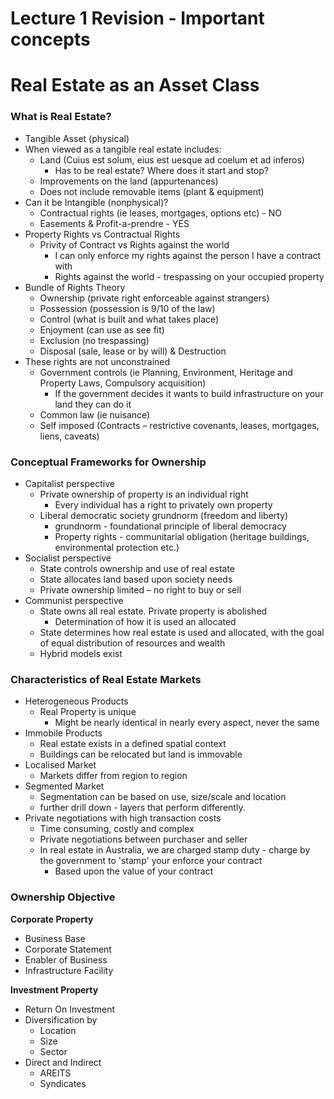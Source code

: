 # Lecture 1 Revision - Important concepts
# Real Estate as an Asset Class

### What is Real Estate?
- Tangible Asset (physical)
- When viewed as a tangible real estate includes:
    - Land (Cuius est solum, eius est uesque ad coelum et ad inferos)
      - Has to be real estate? Where does it start and stop?
    - Improvements on the land (appurtenances)
    - Does not include removable items (plant & equipment)
- Can it be Intangible (nonphysical)?
    - Contractual rights (ie leases, mortgages, options etc) - NO
    - Easements & Profit-a-prendre - YES
- Property Rights vs Contractual Rights
  - Privity of Contract vs Rights against the world
    - I can only enforce my rights against the person I have a contract with
    - Rights against the world - trespassing on your occupied property
- Bundle of Rights Theory
  - Ownership (private right enforceable against strangers)
  - Possession (possession is 9/10 of the law)
  - Control (what is built and what takes place)
  - Enjoyment (can use as see fit)
  - Exclusion (no trespassing)
  - Disposal (sale, lease or by will) & Destruction
- These rights are not unconstrained
  - Government controls (ie Planning, Environment, Heritage and Property Laws, Compulsory acquisition)
    - If the government decides it wants to build infrastructure on your land they can do it
  - Common law (ie nuisance)
  - Self imposed (Contracts – restrictive covenants, leases, mortgages, liens, caveats)

### Conceptual Frameworks for Ownership
- Capitalist perspective
  - Private ownership of property is an individual right 
    - Every individual has a right to privately own property
  - Liberal democratic society grundnorm (freedom and liberty)
    - grundnorm - foundational principle of liberal democracy
    - Property rights - communitarial obligation (heritage buildings, environmental protection etc.)
- Socialist perspective
  - State controls ownership and use of real estate
  - State allocates land based upon society needs
  - Private ownership limited – no right to buy or sell
- Communist perspective 
  - State owns all real estate. Private property is abolished
    - Determination of how it is used an allocated
  - State determines how real estate is used and allocated, with the goal of equal distribution of resources and wealth
  - Hybrid models exist


### Characteristics of Real Estate Markets
- Heterogeneous Products
  - Real Property is unique
    - Might be nearly identical in nearly every aspect, never the same
- Immobile Products
    - Real estate exists in a defined spatial context
    - Buildings can be relocated but land is immovable
- Localised Market
  - Markets differ from region to region
- Segmented Market
    - Segmentation can be based on use, size/scale and location
    - further drill down - layers that perform differently. 
- Private negotiations with high transaction costs
  - Time consuming, costly and complex
  - Private negotiations between purchaser and seller
  - In real estate in Australia, we are charged stamp duty - charge by the government to 'stamp' your enforce your contract
    - Based upon the value of your contract

### Ownership Objective

**Corporate Property**
- Business Base
- Corporate Statement
- Enabler of Business
- Infrastructure Facility

**Investment Property**
- Return On Investment
- Diversification by
  - Location
  - Size
  - Sector
- Direct and Indirect
  - AREITS
  - Syndicates